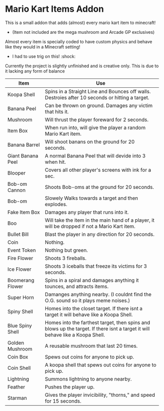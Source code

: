 # Mario Kart Items Addon
 This is a small addon that adds (almost) every mario kart item to minecraft!
- (Item not included are the mega mushroom and Arcade GP exclusives)

Almost every item is specially coded to have custom physics and behave like they would in a Minecraft setting!
- I had to use trig on this! :shock:

Currently the project is slightly unfinished and is creative only. This is due to it lacking any form of balance

|Item|Use|
|--|--|
|Koopa Shell      |Spins in a Straight Line and Bounces off walls. Destroies after 10 seconds or hitting a target.
|Banana Peel      |Can be thrown on ground. Damages any victim that hits it.
|Mushroom         |Will thrust the player foreward for 2 seconds.
|Item Box         |When run into, will give the player a random Mario Kart item.
|Banana Barrel    |Will shoot banans on the ground for 20 seconds.
|Giant Banana Peel|A normal Banana Peel that will devide into 3 when hit.
|Blooper          |Covers all other player's screens with ink for a sec.
|Bob-om Cannon    |Shoots Bob-oms at the ground for 20 seconds.
|Bob-om           |Slowely Walks towards a target and then explodes.
|Fake Item Box    |Damages any player that runs into it.
|Boo              |Will take the item in the main hand of a player, it will be dropped if not a Mario Kart item.
|Bullet Bill      |Blast the player in any direction for 20 seconds.
|Coin             |Nothing.
|Event Token      |Nothing but green.
|Fire Flower      |Shoots 3 fireballs.
|Ice Flower       |Shoots 3 iceballs that freeze its victims for 3 seconds.
|Boomerang Flower |Spins in a spiral and damages anything it tounces, and attracts items.
|Super Horn       |Damanges anything nearby. (I couldnt find the O.G. sound so it plays meme noises.)
|Spiny Shell      |Homes into the closet target. If there isnt a target it will behave like a Koopa Shell.
|Blue Spiny Shell |Homes into the farthest target, then spins and blows up the target. If there isnt a target it will behave like a Koopa Shell.
|Golden Mushroom  |A reusable mushroom that last 20 times.
|Coin Box         |Spews out coins for anyone to pick up.
|Coin Shell       |A koopa shell that spews out coins for anyone to pick up.
|Lightning        |Summons lightning to anyone nearby.
|Feather          |Pushes the player up.
|Starman          |Gives the player invicibility, "thorns," and speed for 15 seconds.